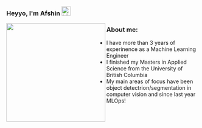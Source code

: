 ### Heyyo, I'm Afshin <img src='https://meritt-gifs.s3.us-west-1.amazonaws.com/giphy/giphy-earth-fire.gif' width = 24px alt="hi">

<!-- Taken from https://www.reddit.com/r/Doom/comments/jirzpg/i_made_doom_guy_pixel_art/ -->
<img align="left" src="https://user-images.githubusercontent.com/39590208/132950228-6cba1100-33db-45ec-911b-91c39800ba28.png" height="260px">


### About me: 
<!-- <img align="left" src="https://https://i.redd.it/mds31m44jjv51.png" height="120px"> -->
- I have more than 3 years of experinence as a Machine Learning Engineer
- I finished my Masters in Applied Science from the University of British Columbia
- My main areas of focus have been object detectrion/segmentation in computer vision and since last year MLOps!
